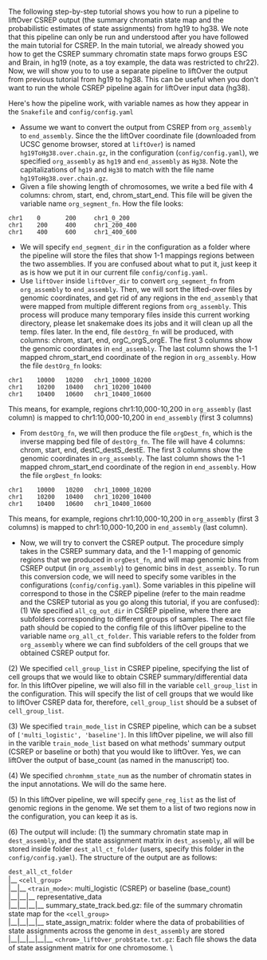 The following step-by-step tutorial shows you how to run a pipeline to liftOver CSREP output (the summary chromatin state map and the probabilistic estimates of state assignments) from hg19 to hg38. We note that this pipeline can only be run and understood after you have followed the main tutorial for CSREP. In the main tutorial, we already showed you how to get the CSREP summary chromatin state maps forwo groups ESC and Brain, in hg19 (note, as a toy example, the data was restricted to chr22). Now, we will show you to to use a separate pipeline to liftOver the output from previous tutorial from hg19 to hg38. This can be useful when you don't want to run the whole CSREP pipeline again for liftOver input data (hg38). 

Here's how the pipeline work, with variable names as how they appear in the ```Snakefile``` and ```config/config.yaml```
- Assume we want to convert the output from CSREP from ```org_assembly``` to ```end_assembly```. Since the the liftOver coordinate file (downloaded from UCSC genome browser, stored at ```liftOver```) is named ```hg19ToHg38.over.chain.gz```, in the configuration (```config/config.yaml```), we specified ```org_assembly``` as ```hg19``` and ```end_assembly``` as ```Hg38```. Note the capitalizations of ```hg19``` and ```Hg38``` to match with the file name ```hg19ToHg38.over.chain.gz```. 
- Given a file showing length of chromosomes, we write a bed file with 4 columns: chrom, start, end, chrom_start_end. This file will be given the variable name ```org_segment_fn```. How the file looks:
```
chr1    0       200     chr1_0_200
chr1    200     400     chr1_200_400
chr1    400     600     chr1_400_600
```
- We will specify ```end_segment_dir``` in the configuration as a folder where the pipeline will store the files that show 1-1 mappings regions between the two assemblies. If you are confused about what to put it, just keep it as is how we put it in our current file ```config/config.yaml```. 
- Use ```liftOver``` inside ```liftOver_dir``` to convert ```org_segment_fn``` from ```org_assembly``` to ```end_assembly```. Then, we will sort the lifted-over files by genomic coordinates, and get rid of any regions in the ```end_assembly``` that were mapped from multiple different regions from ```org_assembly```. This process will produce many temporary files inside this current working directory, please let snakemake does its jobs and it will clean up all the temp. files later. In the end, file ```destOrg_fn``` will be produced, with columns: chrom, start, end, orgC_orgS_orgE. The first 3 columns show the genomic coordinates in ```end_assembly```. The last column shows the 1-1 mapped chrom_start_end coordinate of the region in ```org_assembly```. How the file ```destOrg_fn``` looks:
```
chr1    10000   10200   chr1_10000_10200
chr1    10200   10400   chr1_10200_10400
chr1    10400   10600   chr1_10400_10600
```
This means, for example, regions chr1:10,000-10,200 in ```org_assembly```  (last column) is mapped to chr1:10,000-10,200 in ```end_assembly``` (first 3 columns)

- From ```destOrg_fn```, we will then produce the file ```orgDest_fn```, which is the inverse mapping bed file of ```destOrg_fn```. The file will have 4 columns: chrom, start, end, destC_destS_destE. The first 3 columns show the genomic coordinates in ```org_assembly```. The last column shows the 1-1 mapped chrom_start_end coordinate of the region in ```end_assembly```. How the file ```orgDest_fn``` looks:
```
chr1    10000   10200   chr1_10000_10200
chr1    10200   10400   chr1_10200_10400
chr1    10400   10600   chr1_10400_10600
```
This means, for example, regions chr1:10,000-10,200 in ```org_assembly```  (first 3 columns) is mapped to chr1:10,000-10,200 in ```end_assembly``` (last column). 

- Now, we will try to convert the CSREP output. The procedure simply takes in the CSREP summary data, and the 1-1 mapping of genomic regions that we produced in ```orgDest_fn```, and will map genomic bins from CSREP output (in ```org_assembly```) to genomic bins in ```dest_assembly```. 
To run this conversion code, we will need to specify some varibles in the configurations (```config/config.yaml```). Some variables in this pipeline will correspond to those in the CSREP pipeline (refer to the main readme and the CSREP tutorial as you go along this tutorial, if you are confused):
(1) We specified ```all_cg_out_dir``` in CSREP pipeline, where there are subfolders corresponding to different groups of samples. The exact file path should be copied to the config file of this liftOver pipeline to the variable name ```org_all_ct_folder```. This variable refers to the folder from ```org_assembly``` where we can find subfolders of the cell groups that we obtained CSREP output for. 

(2) We specified ```cell_group_list``` in CSREP pipeline, specifying the list of cell groups that we would like to obtain CSREP summary/differential data for. In this liftOver pipeline, we will also fill in the variable ```cell_group_list``` in the configuration. This will specify the list of cell groups that we would like to liftOver CSREP data for, therefore, ```cell_group_list``` should be a subset of ```cell_group_list```.

(3) We specified ```train_mode_list``` in CSREP pipeline, which can be a subset of ```['multi_logistic', 'baseline']```. In this liftOver pipeline, we will also fill in the varible ```train_mode_list``` based on what methods' summary output (CSREP or baseline or both) that you would like to liftOver. Yes, we can liftOver the output of base_count (as named in the manuscript) too. 

(4) We specified ```chromhmm_state_num``` as the number of chromatin states in the input annotations. We will do the same here. 

(5) In this liftOver pipeline, we will specify ```gene_reg_list``` as the list of genomic regions in the genome. We set them to a list of two regions now in the configuration, you can keep it as is. 

(6) The output will include: (1) the summary chromatin state map in ```dest_assembly```, and the state assignment matrix in ```dest_assembly```, all will be stored inside folder ```dest_all_ct_folder``` (users, specify this folder in the ```config/config.yaml```). The structure of the output are as follows: 

```dest_all_ct_folder```\
\|\_\_ ```<cell_group>```\
\|\_\_\|\_\_ ```<train_mode>```: multi_logistic (CSREP) or baseline (base_count)\
\|\_\_\|\_\_\|\_\_ representative_data\
\|\_\_\|\_\_\|\_\_\|\_\_ summary_state_track.bed.gz: file of the summary chromatin state map for the ```<cell_group>```\
\|\_\_\|\_\_\|\_\_\|\_\_ state_assign_matrix: folder where the data of probabilities of state assignments across the genome in ```dest_assembly``` are stored\
\|\_\_\|\_\_\|\_\_\|\_\_\|\_\_ ```<chrom>_liftOver_probState.txt.gz```: Each file shows the data of state assignment matrix for one chromosome. \


